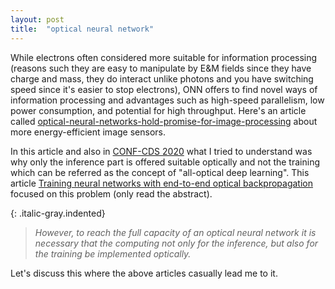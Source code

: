 ```yaml
---
layout: post
title:  "optical neural network"
---
```


While electrons often considered more suitable for information processing (reasons such they are easy to manipulate by E&M fields since they have charge and mass, they do interact unlike photons and you have switching speed since it's easier to stop electrons), ONN offers to find novel ways of information processing and advantages such as high-speed parallelism, low power consumption, and potential for high throughput. Here's an article called [optical-neural-networks-hold-promise-for-image-processing][optical-neural-networks-hold-promise-for-image-processing] about more energy-efficient image sensors.

In this article and also in [CONF-CDS 2020][CONF-CDS 2020] what I tried to understand was why only the inference part is offered suitable optically and not the training which can be referred as the concept of "all-optical deep learning". This article [Training neural networks with end-to-end optical backpropagation][Training neural networks with end-to-end optical backpropagation] focused on this problem (only read the abstract).


{: .italic-gray.indented}
> *However, to reach the full capacity of an optical neural network it is necessary that
the computing not only for the inference, but also for the training be implemented optically.*

Let's discuss this where the above articles casually lead me to it. 

















[Training neural networks with end-to-end optical backpropagation]: https://arxiv.org/abs/2308.05226#:~:text=However%2C%20to%20reach%20the%20full,the%20training%20be%20implemented%20optically.
[CONF-CDS 2020]: https://www.youtube.com/watch?v=EfGLJ47dg80
[optical-neural-networks-hold-promise-for-image-processing]: https://news.cornell.edu/stories/2023/04/optical-neural-networks-hold-promise-image-processing